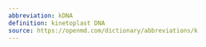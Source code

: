 ```yaml
---
abbreviation: kDNA
definition: kinetoplast DNA
source: https://openmd.com/dictionary/abbreviations/k
---
```

